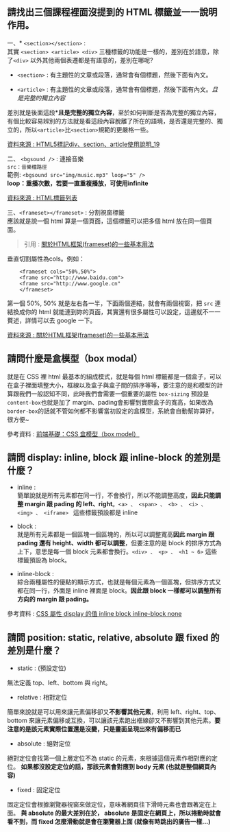 ## 請找出三個課程裡面沒提到的 HTML 標籤並一一說明作用。

  一、* `<section></section>` : <br>
  其實 `<section> <article> <div>` 三種標籤的功能是一樣的，差別在於語意，除了`<div>` 以外其他兩個表遷都是有語意的，差別在哪呢?

  * `<section>` : 有主題性的文章或段落，通常會有個標題，然後下面有內文。

   * `<article>` : 有主題性的文章或段落，通常會有個標題，然後下面有內文。*且是完整的獨立內容*

   差別就是後面這段***且是完整的獨立內容**，至於如何判斷是否為完整的獨立內容，有個比較容易辨別的方法就是看這段內容脫離了所在的語境，是否還是完整的、獨立的，所以`<article>`比`<section>`規範的更嚴格一些。

   [資料來源 : HTML5標記div、section、article使用說明_19](https://yongxjb.pixnet.net/blog/post/6312952)

   二、 `<bgsound />` : 連接音樂 <br>
   `src：音樂檔路徑`<br>
   範例: `<bgsound src="img/music.mp3"
   loop="5" />`  
   **loop：重播次數，若要一直重複播放，可使用infinite**

   [資料來源 : HTML標籤列表](http://web.thu.edu.tw/hzed/www/tag.htm)

   三、`<frameset></frameset>` : 分割視窗標籤<br>
  應該就是說一個 html 算是一個頁面，這個標籤可以把多個 html 放在同一個頁面。

>引用 : [關於HTML框架(frameset)的一些基本用法](https://www.itread01.com/content/1543812006.html)

垂直切割屬性為cols。例如：

        <frameset cols="50%,50%">
        <frame src="http://www.baidu.com">
        <frame src="http://www.google.cn"
        </frameset>
  第一個 50%, 50% 就是左右各一半，下面兩個連結，就會有兩個視窗，把 `src` 連結換成你的 html 就能連到妳的頁面，其實還有很多屬性可以設定，這邊就不一一贅述，詳情可以去 google 一下。

  [資料來源 : 關於HTML框架(frameset)的一些基本用法](https://www.itread01.com/content/1543812006.html)
## 請問什麼是盒模型（box modal）
  就是在 CSS 裡 html 最基本的組成模式，就是每個 html 標籤都是一個盒子，可以在盒子裡面填整大小，框線以及盒子與盒子間的排序等等，要注意的是和模型的計算跟我們一般認知不同，此時我們會需要一個重要的屬性 `box-sizing` 預設是 `content-box`也就是加了 margin、pading會影響到實際盒子的寬高，如果改為`border-box`的話就不管如何都不影響當初設定的盒模型，系統會自動幫妳算好，很方便~

  參考資料 : [前端基礎：CSS 盒模型（box model）](https://medium.com/@hugh_Program_learning_diary_Js/%E5%89%8D%E7%AB%AF%E5%9F%BA%E7%A4%8E-css-%E7%9B%92%E6%A8%A1%E5%9E%8B-box-model-1b977df8d3d0) 

## 請問 display: inline, block 跟 inline-block 的差別是什麼？

 * inline : <br>
 簡單說就是所有元素都在同一行，不會換行，所以不能調整高度，**因此只能調整 margin 跟 pading 的 left、right**。```<a> 、 <span> 、 <b> 、 <i> 、 <img> 、 <iframe> ``` 這些標籤預設都是 inline

 * block : <br>
 就是所有元素都是一個區塊一個區塊的，所以可以調整寬高**因此 margin 跟 pading 還有 height、width 都可以調整**，但要注意的是 block 的排序方式為上下，意思是每一個 block 元素都會換行。```<div> 、 <p> 、 <h1 ~ 6>``` 這些標籤預設為 block。

 * inline-block : <br>
 綜合兩種屬性的優點的顯示方式，也就是每個元素為一個區塊，但排序方式又都在同一行，外面是 inline 裡面是 block。**因此跟 block 一樣都可以調整所有方向的 margin 跟 pading。**

參考資料 : [CSS 屬性 display 的值 inline block inline-block none](https://blog.xuite.net/vexed/tech/29221717-CSS+%E5%B1%AC%E6%80%A7+display+%E7%9A%84%E5%80%BC+inline+block+inline-block+none)

## 請問 position: static, relative, absolute 跟 fixed 的差別是什麼？

 * static : (預設定位)

無法定義 top、left、bottom 與 right。

 * relative : 相對定位

 簡單來說就是可以用來讓元素偏移卻又**不影響其他元素**，利用 left、right、top、bottom 來讓元素偏移或互換，可以讓該元素跑出框線卻又不影響到其他元素。**要注意的是該元素實際位置還是沒變，只是畫面呈現出來有偏移而已** 

 * absolute : 絕對定位

 絕對定位會找第一個上層定位不為 static 的元素，來根據這個元素作相對應的定位。
**如果都沒設定定位的話，那該元素會對應到 body 元素 (也就是整個網頁內容)**

 * fixed : 固定定位

 固定定位會根據瀏覽器視窗來做定位，意味著網頁往下滑時元素也會跟著定在上面。
 **與 absolute 的最大差別在於， absolute 是固定在網頁上，所以捲動時就會看不到，而 fixed 怎麼滑動就是會在瀏覽器上面 (就像有時跳出的廣告一樣...)**



